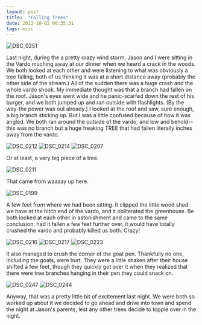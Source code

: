 ```yaml
---
layout: post
title:  "Falling Trees"
date: 2013-10-02 00:35:31
tags: misc
---
```

![DSC_0251](/uploads/2013/10/DSC_0251.jpg)

Last night, during the a pretty crazy wind storm, Jason and I were sitting in the Vardo muching away at our dinner when we heard a crack in the woods. We both looked at each other and were listening to what was obviously a tree falling, both of us thinking it was at a short distance away (probably the other side of the stream.) All of the sudden there was a huge crash and the whole vardo shook. My immediate thought was that a branch had fallen on the roof. Jason's eyes went wide and he panic-scarfed down the rest of his burger, and we both jumped up and ran outside with flashlights. (By the way-the power was out already.) I looked at the roof and saw, sure enough, a big branch sticking up. But I was a little confused because of how it was angled. We both ran around the outside of the vardo, and low and behold-- this was no branch but a huge freaking TREE that had fallen literally inches away from the vardo.

![DSC_0212](/uploads/2013/10/DSC_0212.jpg)
![DSC_0214](/uploads/2013/10/DSC_0214.jpg)
![DSC_0207](/uploads/2013/10/DSC_0207.jpg)

Or at least, a very big piece of a tree.

![DSC_0211](/uploads/2013/10/DSC_0211.jpg)

That came from waaaay up here.

![DSC_0199](/uploads/2013/10/DSC_0199.jpg)

A few feet from where we had been sitting. It clipped the little wood shed we have at the hitch end of the vardo, and it obliterated the greenhouse. Be both looked at each other in astonishment and came to the same conclusion: had it fallen a few feet further over, it would have totally crushed the vardo and probably killed us both. Crazy!

![DSC_0216](/uploads/2013/10/DSC_0216.jpg)
![DSC_0217](/uploads/2013/10/DSC_0217.jpg)
![DSC_0223](/uploads/2013/10/DSC_0223.jpg)

It also managed to crush the corner of the goat pen. Thankfully no one, including the goats, were hurt. They were a little shaken after their house shifted a few feet, though they quickly got over it when they realized that there were tree branches hanging in their pen they could snack on.

![DSC_0247](/uploads/2013/10/DSC_0247.jpg)
![DSC_0244](/uploads/2013/10/DSC_0244.jpg)

Anyway, that was a pretty little bit of excitement last night. We were both so worked up about it we decided to go ahead and drive into town and spend the night at Jason's parents, lest any other trees decide to topple over in the night.
